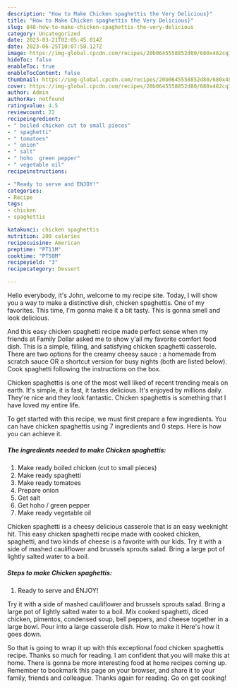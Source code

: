 ```yaml
---
description: "How to Make Chicken spaghettis the Very Delicious}"
title: "How to Make Chicken spaghettis the Very Delicious}"
slug: 848-how-to-make-chicken-spaghettis-the-very-delicious
category: Uncategorized
date: 2023-03-21T02:05:45.014Z
date: 2023-06-25T10:07:58.127Z
image: https://img-global.cpcdn.com/recipes/20b0645558852d80/680x482cq70/chicken-spaghettis-recipe-main-photo.jpg
hideToc: false
enableToc: true
enableTocContent: false
thumbnail: https://img-global.cpcdn.com/recipes/20b0645558852d80/680x482cq70/chicken-spaghettis-recipe-main-photo.jpg
cover: https://img-global.cpcdn.com/recipes/20b0645558852d80/680x482cq70/chicken-spaghettis-recipe-main-photo.jpg
author: Admin
authorAv: notfound
ratingvalue: 4.5
reviewcount: 22
recipeingredient:
- " boiled chicken cut to small pieces"
- " spaghetti"
- " tomatoes"
- " onion"
- " salt"
- " hoho  green pepper"
- " vegetable oil"
recipeinstructions:

- "Ready to serve and ENJOY!"
categories:
- Recipe
tags:
- chicken
- spaghettis

katakunci: chicken spaghettis 
nutrition: 200 calories
recipecuisine: American
preptime: "PT11M"
cooktime: "PT50M"
recipeyield: "3"
recipecategory: Dessert

---
```



Hello everybody, it's John, welcome to my recipe site. Today, I will show you a way to make a distinctive dish, chicken spaghettis. One of my favorites. This time, I'm gonna make it a bit tasty. This is gonna smell and look delicious.

And this easy chicken spaghetti recipe made perfect sense when my friends at Family Dollar asked me to show y&#39;all my favorite comfort food dish. This is a simple, filling, and satisfying chicken spaghetti casserole. There are two options for the creamy cheesy sauce : a homemade from scratch sauce OR a shortcut version for busy nights (both are listed below). Cook spaghetti following the instructions on the box.

Chicken spaghettis is one of the most well liked of recent trending meals on earth. It's simple, it is fast, it tastes delicious. It's enjoyed by millions daily. They're nice and they look fantastic. Chicken spaghettis is something that I have loved my entire life.


To get started with this recipe, we must first prepare a few ingredients. You can have chicken spaghettis using 7 ingredients and 0 steps. Here is how you can achieve it.

<!--inarticleads1-->

##### The ingredients needed to make Chicken spaghettis:

1. Make ready  boiled chicken (cut to small pieces)
1. Make ready  spaghetti
1. Make ready  tomatoes
1. Prepare  onion
1. Get  salt
1. Get  hoho / green pepper
1. Make ready  vegetable oil


Chicken spaghetti is a cheesy delicious casserole that is an easy weeknight hit. This easy chicken spaghetti recipe made with cooked chicken, spaghetti, and two kinds of cheese is a favorite with our kids. Try it with a side of mashed cauliflower and brussels sprouts salad. Bring a large pot of lightly salted water to a boil. 

<!--inarticleads2-->

##### Steps to make Chicken spaghettis:


1. Ready to serve and ENJOY!

Try it with a side of mashed cauliflower and brussels sprouts salad. Bring a large pot of lightly salted water to a boil. Mix cooked spaghetti, diced chicken, pimentos, condensed soup, bell peppers, and cheese together in a large bowl. Pour into a large casserole dish. How to make it Here&#39;s how it goes down. 

So that is going to wrap it up with this exceptional food chicken spaghettis recipe. Thanks so much for reading. I am confident that you will make this at home. There is gonna be more interesting food at home recipes coming up. Remember to bookmark this page on your browser, and share it to your family, friends and colleague. Thanks again for reading. Go on get cooking!
